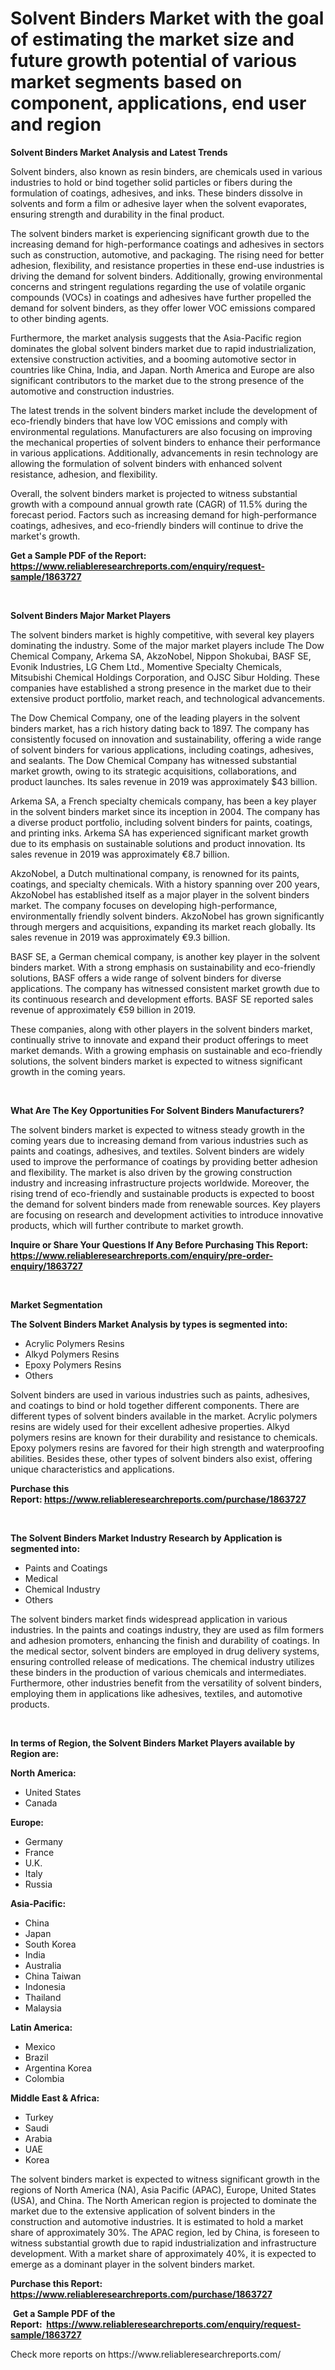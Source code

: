<p><h1>Solvent Binders Market with the goal of estimating the market size and future growth potential of various market segments based on component, applications, end user and region</h1></p><p><strong>Solvent Binders Market Analysis and Latest Trends</strong></p>
<p><p>Solvent binders, also known as resin binders, are chemicals used in various industries to hold or bind together solid particles or fibers during the formulation of coatings, adhesives, and inks. These binders dissolve in solvents and form a film or adhesive layer when the solvent evaporates, ensuring strength and durability in the final product.</p><p>The solvent binders market is experiencing significant growth due to the increasing demand for high-performance coatings and adhesives in sectors such as construction, automotive, and packaging. The rising need for better adhesion, flexibility, and resistance properties in these end-use industries is driving the demand for solvent binders. Additionally, growing environmental concerns and stringent regulations regarding the use of volatile organic compounds (VOCs) in coatings and adhesives have further propelled the demand for solvent binders, as they offer lower VOC emissions compared to other binding agents.</p><p>Furthermore, the market analysis suggests that the Asia-Pacific region dominates the global solvent binders market due to rapid industrialization, extensive construction activities, and a booming automotive sector in countries like China, India, and Japan. North America and Europe are also significant contributors to the market due to the strong presence of the automotive and construction industries.</p><p>The latest trends in the solvent binders market include the development of eco-friendly binders that have low VOC emissions and comply with environmental regulations. Manufacturers are also focusing on improving the mechanical properties of solvent binders to enhance their performance in various applications. Additionally, advancements in resin technology are allowing the formulation of solvent binders with enhanced solvent resistance, adhesion, and flexibility.</p><p>Overall, the solvent binders market is projected to witness substantial growth with a compound annual growth rate (CAGR) of 11.5% during the forecast period. Factors such as increasing demand for high-performance coatings, adhesives, and eco-friendly binders will continue to drive the market's growth.</p></p>
<p><strong>Get a Sample PDF of the Report:&nbsp; <a href="https://www.reliableresearchreports.com/enquiry/request-sample/1863727">https://www.reliableresearchreports.com/enquiry/request-sample/1863727</a></strong></p>
<p>&nbsp;</p>
<p><strong>Solvent Binders Major Market Players</strong></p>
<p><p>The solvent binders market is highly competitive, with several key players dominating the industry. Some of the major market players include The Dow Chemical Company, Arkema SA, AkzoNobel, Nippon Shokubai, BASF SE, Evonik Industries, LG Chem Ltd., Momentive Specialty Chemicals, Mitsubishi Chemical Holdings Corporation, and OJSC Sibur Holding. These companies have established a strong presence in the market due to their extensive product portfolio, market reach, and technological advancements.</p><p>The Dow Chemical Company, one of the leading players in the solvent binders market, has a rich history dating back to 1897. The company has consistently focused on innovation and sustainability, offering a wide range of solvent binders for various applications, including coatings, adhesives, and sealants. The Dow Chemical Company has witnessed substantial market growth, owing to its strategic acquisitions, collaborations, and product launches. Its sales revenue in 2019 was approximately $43 billion.</p><p>Arkema SA, a French specialty chemicals company, has been a key player in the solvent binders market since its inception in 2004. The company has a diverse product portfolio, including solvent binders for paints, coatings, and printing inks. Arkema SA has experienced significant market growth due to its emphasis on sustainable solutions and product innovation. Its sales revenue in 2019 was approximately €8.7 billion.</p><p>AkzoNobel, a Dutch multinational company, is renowned for its paints, coatings, and specialty chemicals. With a history spanning over 200 years, AkzoNobel has established itself as a major player in the solvent binders market. The company focuses on developing high-performance, environmentally friendly solvent binders. AkzoNobel has grown significantly through mergers and acquisitions, expanding its market reach globally. Its sales revenue in 2019 was approximately €9.3 billion.</p><p>BASF SE, a German chemical company, is another key player in the solvent binders market. With a strong emphasis on sustainability and eco-friendly solutions, BASF offers a wide range of solvent binders for diverse applications. The company has witnessed consistent market growth due to its continuous research and development efforts. BASF SE reported sales revenue of approximately €59 billion in 2019.</p><p>These companies, along with other players in the solvent binders market, continually strive to innovate and expand their product offerings to meet market demands. With a growing emphasis on sustainable and eco-friendly solutions, the solvent binders market is expected to witness significant growth in the coming years.</p></p>
<p>&nbsp;</p>
<p><strong>What Are The Key Opportunities For Solvent Binders Manufacturers?</strong></p>
<p><p>The solvent binders market is expected to witness steady growth in the coming years due to increasing demand from various industries such as paints and coatings, adhesives, and textiles. Solvent binders are widely used to improve the performance of coatings by providing better adhesion and flexibility. The market is also driven by the growing construction industry and increasing infrastructure projects worldwide. Moreover, the rising trend of eco-friendly and sustainable products is expected to boost the demand for solvent binders made from renewable sources. Key players are focusing on research and development activities to introduce innovative products, which will further contribute to market growth.</p></p>
<p><strong>Inquire or Share Your Questions If Any Before Purchasing This Report: <a href="https://www.reliableresearchreports.com/enquiry/pre-order-enquiry/1863727">https://www.reliableresearchreports.com/enquiry/pre-order-enquiry/1863727</a></strong></p>
<p>&nbsp;</p>
<p><strong>Market Segmentation</strong></p>
<p><strong>The Solvent Binders Market Analysis by types is segmented into:</strong></p>
<p><ul><li>Acrylic Polymers Resins</li><li>Alkyd Polymers Resins</li><li>Epoxy Polymers Resins</li><li>Others</li></ul></p>
<p><p>Solvent binders are used in various industries such as paints, adhesives, and coatings to bind or hold together different components. There are different types of solvent binders available in the market. Acrylic polymers resins are widely used for their excellent adhesive properties. Alkyd polymers resins are known for their durability and resistance to chemicals. Epoxy polymers resins are favored for their high strength and waterproofing abilities. Besides these, other types of solvent binders also exist, offering unique characteristics and applications.</p></p>
<p><strong>Purchase this Report:&nbsp;<a href="https://www.reliableresearchreports.com/purchase/1863727">https://www.reliableresearchreports.com/purchase/1863727</a></strong></p>
<p>&nbsp;</p>
<p><strong>The Solvent Binders Market Industry Research by Application is segmented into:</strong></p>
<p><ul><li>Paints and Coatings</li><li>Medical</li><li>Chemical Industry</li><li>Others</li></ul></p>
<p><p>The solvent binders market finds widespread application in various industries. In the paints and coatings industry, they are used as film formers and adhesion promoters, enhancing the finish and durability of coatings. In the medical sector, solvent binders are employed in drug delivery systems, ensuring controlled release of medications. The chemical industry utilizes these binders in the production of various chemicals and intermediates. Furthermore, other industries benefit from the versatility of solvent binders, employing them in applications like adhesives, textiles, and automotive products.</p></p>
<p>&nbsp;</p>
<p><strong>In terms of Region, the Solvent Binders Market Players available by Region are:</strong></p>
<p>
    <p> <strong> North America: </strong>
        <ul>
            <li>United States</li>
            <li>Canada</li>
        </ul>
        </p> 
    <p> <strong> Europe: </strong>
        <ul>
            <li>Germany</li>
            <li>France</li>
            <li>U.K.</li>
            <li>Italy</li>
            <li>Russia</li>
        </ul>
        </p> 
    <p> <strong> Asia-Pacific: </strong>
        <ul>
            <li>China</li>
            <li>Japan</li>
            <li>South Korea</li>
            <li>India</li>
            <li>Australia</li>
            <li>China Taiwan</li>
            <li>Indonesia</li>
            <li>Thailand</li>
            <li>Malaysia</li>
        </ul>
        </p> 
    <p> <strong> Latin America: </strong>
        <ul>
            <li>Mexico</li>
            <li>Brazil</li>
            <li>Argentina Korea</li>
            <li>Colombia</li>
        </ul>
        </p> 
    <p> <strong> Middle East & Africa: </strong>
        <ul>
            <li>Turkey</li>
            <li>Saudi</li>
            <li>Arabia</li>
            <li>UAE</li>
            <li>Korea</li>
        </ul>
    </p>
    </p>
<p><p>The solvent binders market is expected to witness significant growth in the regions of North America (NA), Asia Pacific (APAC), Europe, United States (USA), and China. The North American region is projected to dominate the market due to the extensive application of solvent binders in the construction and automotive industries. It is estimated to hold a market share of approximately 30%. The APAC region, led by China, is foreseen to witness substantial growth due to rapid industrialization and infrastructure development. With a market share of approximately 40%, it is expected to emerge as a dominant player in the solvent binders market.</p></p>
<p><strong>Purchase this Report: <a href="https://www.reliableresearchreports.com/purchase/1863727">https://www.reliableresearchreports.com/purchase/1863727</a></strong></p>
<p>&nbsp;<strong>Get a Sample PDF of the Report:&nbsp;&nbsp;<a href="https://www.reliableresearchreports.com/enquiry/request-sample/1863727">https://www.reliableresearchreports.com/enquiry/request-sample/1863727</a></strong></p>
<p><strong></strong></p>
<p>Check more reports on https://www.reliableresearchreports.com/</p>